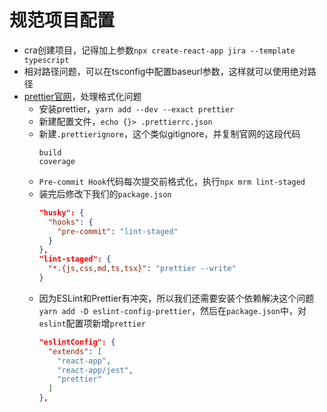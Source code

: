 # 规范项目配置

* cra创建项目，记得加上参数`npx create-react-app jira --template typescript`
* 相对路径问题，可以在tsconfig中配置baseurl参数，这样就可以使用绝对路径
* [prettier官网](https://prettier.io/)，处理格式化问题
  * 安装prettier，`yarn add --dev --exact prettier`
  * 新建配置文件，`echo {}> .prettierrc.json`
  * 新建`.prettierignore`，这个类似gitignore，并复制官网的这段代码
    ```
    build
    coverage
    ```
  * `Pre-commit Hook`代码每次提交前格式化，执行`npx mrm lint-staged`
  * 装完后修改下我们的`package.json`
    ```json
    "husky": {
      "hooks": {
        "pre-commit": "lint-staged"
      }
    },
    "lint-staged": {
      "*.{js,css,md,ts,tsx}": "prettier --write"
    }
    ```
  * 因为ESLint和Prettier有冲突，所以我们还需要安装个依赖解决这个问题`yarn add -D eslint-config-prettier`，然后在`package.json`中，对`eslint`配置项新增`prettier`
    ```json
    "eslintConfig": {
      "extends": [
        "react-app",
        "react-app/jest",
        "prettier"
      ]
    },    
    ``` 

